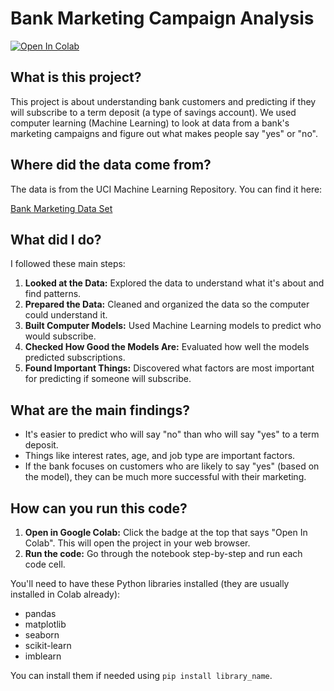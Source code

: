 # Bank Marketing Campaign Analysis

[![Open In Colab](https://colab.research.google.com/assets/colab-badge.svg)](https://colab.research.google.com/drive/1pcNVIuy8h3476h0hp_9MgaBzdHj9CBbY?usp=sharing)

## What is this project?

This project is about understanding bank customers and predicting if they will subscribe to a term deposit (a type of savings account).  We used computer learning (Machine Learning) to look at data from a bank's marketing campaigns and figure out what makes people say "yes" or "no".

## Where did the data come from?

The data is from the UCI Machine Learning Repository. You can find it here:

[Bank Marketing Data Set](https://archive.ics.uci.edu/dataset/222/bank+marketing)

## What did I do?

I followed these main steps:

1.  **Looked at the Data:**  Explored the data to understand what it's about and find patterns.
2.  **Prepared the Data:** Cleaned and organized the data so the computer could understand it.
3.  **Built Computer Models:** Used Machine Learning models to predict who would subscribe.
4.  **Checked How Good the Models Are:**  Evaluated how well the models predicted subscriptions.
5.  **Found Important Things:**  Discovered what factors are most important for predicting if someone will subscribe.

## What are the main findings?

*   It's easier to predict who will say "no" than who will say "yes" to a term deposit.
*   Things like interest rates, age, and job type are important factors.
*   If the bank focuses on customers who are likely to say "yes" (based on the model), they can be much more successful with their marketing.

## How can you run this code?

1.  **Open in Google Colab:** Click the badge at the top that says "Open In Colab". This will open the project in your web browser.
2.  **Run the code:**  Go through the notebook step-by-step and run each code cell.

You'll need to have these Python libraries installed (they are usually installed in Colab already):

*   pandas
*   matplotlib
*   seaborn
*   scikit-learn
*   imblearn

You can install them if needed using `pip install library_name`.

